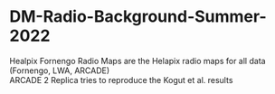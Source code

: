 # DM-Radio-Background-Summer-2022

Healpix Fornengo Radio Maps are the Helapix radio maps for all data (Fornengo, LWA, ARCADE)\
ARCADE 2 Replica tries to reproduce the Kogut et al. results
